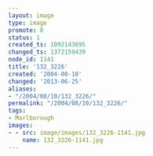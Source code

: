```yaml
---
layout: image
type: image
promote: 0
status: 1
created_ts: 1092143695
changed_ts: 1372159439
node_id: 1141
title: '132_3226'
created: '2004-08-10'
changed: '2013-06-25'
aliases:
- "/2004/08/10/132_3226/"
permalink: "/2004/08/10/132_3226/"
tags:
- Marlborough
images:
- - src: image/images/132_3226-1141.jpg
    name: 132_3226-1141.jpg
---
```


